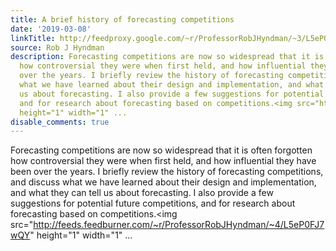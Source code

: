 ```yaml
---
title: A brief history of forecasting competitions
date: '2019-03-08'
linkTitle: http://feedproxy.google.com/~r/ProfessorRobJHyndman/~3/L5eP0FJ7wQY/
source: Rob J Hyndman
description: Forecasting competitions are now so widespread that it is often forgotten
  how controversial they were when first held, and how influential they have been
  over the years. I briefly review the history of forecasting competitions, and discuss
  what we have learned about their design and implementation, and what they can tell
  us about forecasting. I also provide a few suggestions for potential future competitions,
  and for research about forecasting based on competitions.<img src="http://feeds.feedburner.com/~r/ProfessorRobJHyndman/~4/L5eP0FJ7wQY"
  height="1" width="1" ...
disable_comments: true
---
```

Forecasting competitions are now so widespread that it is often forgotten how controversial they were when first held, and how influential they have been over the years. I briefly review the history of forecasting competitions, and discuss what we have learned about their design and implementation, and what they can tell us about forecasting. I also provide a few suggestions for potential future competitions, and for research about forecasting based on competitions.<img src="http://feeds.feedburner.com/~r/ProfessorRobJHyndman/~4/L5eP0FJ7wQY" height="1" width="1" ...